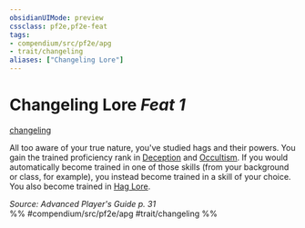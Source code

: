 ```yaml
---
obsidianUIMode: preview
cssclass: pf2e,pf2e-feat
tags:
- compendium/src/pf2e/apg
- trait/changeling
aliases: ["Changeling Lore"]
---
```

# Changeling Lore  *Feat 1*  
[changeling](../../rules/traits/changeling-b1.md)  


All too aware of your true nature, you've studied hags and their powers. You gain the trained proficiency rank in [Deception](../skills.md#Deception) and [Occultism](../skills.md#Occultism). If you would automatically become trained in one of those skills (from your background or class, for example), you instead become trained in a skill of your choice. You also become trained in [Hag Lore](../skills.md#Lore).

*Source: Advanced Player's Guide p. 31*  
%% #compendium/src/pf2e/apg #trait/changeling %%